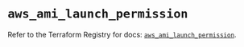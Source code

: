 # `aws_ami_launch_permission`

Refer to the Terraform Registry for docs: [`aws_ami_launch_permission`](https://registry.terraform.io/providers/hashicorp/aws/5.33.0/docs/resources/ami_launch_permission).
